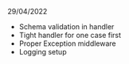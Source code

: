 29/04/2022

- Schema validation in handler
- Tight handler for one case first
- Proper Exception middleware
- Logging setup